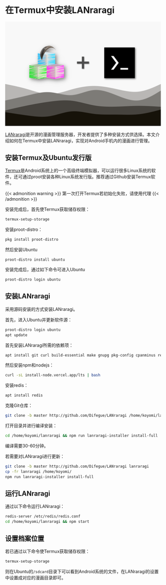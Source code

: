 # 在Termux中安装LANraragi


<p style="text-align: center;">
    <img src="/blog_images/Lanraragi_Termux.png" alt="Lanraragi_Termux.png">
</p>

[LANraragi](https://github.com/Difegue/LANraragi)是开源的漫画管理服务器，开发者提供了多种安装方式供选择。本文介绍如何在Termux中安装LANraragi，实现对Android手机内的漫画进行管理。

## 安装Termux及Ubuntu发行版

[Termux](https://termux.dev)是Android系统上的一个高级终端模拟器，可以运行很多Linux系统的软件，还可通过proot安装各种Linux系统发行版。推荐通过Github安装Termux软件。

{{< admonition warning >}}
第一次打开Termux若初始化失败，请使用代理
{{< /admonition >}}

安装完成后，首先使Termux获取储存权限：

```bash
termux-setup-storage
```

安装proot-distro：

```bash
pkg install proot-distro
```

然后安装Ubuntu

```
proot-distro install ubuntu
```

安装完成后，通过如下命令可进入Ubuntu

```bash
proot-distro login ubuntu
```

## 安装LANraragi

采用源码安装的方式安装LANraragi。

首先，进入Ubuntu并更新软件源：

```bash
proot-distro login ubuntu
apt update
```

首先安装LANraragi所需的依赖项：

```bash
apt install git curl build-essential make gnupg pkg-config cpanminus redis-server libarchive-dev imagemagick webp libssl-dev zlib1g-dev perlmagick ghostscript
```

然后安装npm和nodejs：

```bash
curl -sL install-node.vercel.app/lts | bash
```

安装redis：

```bash
apt install redis
```

克隆Git仓库：

```bash
git clone -b master http://github.com/Difegue/LANraragi /home/koyomi/lanraragi
```

打开目录并进行编译安装：

```bash
cd /home/koyomi/lanraragi && npm run lanraragi-installer install-full
```

编译需要30-60分钟。

若需要对LANraragi进行更新：

```bash
git clone -b master http://github.com/Difegue/LANraragi lanraragi
cp -fr lanraragi /home/koyomi/
npm run lanraragi-installer install-full
```

## 运行LANraragi

通过以下命令运行LANraragi：

```bash
redis-server /etc/redis/redis.conf
cd /home/koyomi/lanraragi && npm start
```

## 设置档案位置

若已通过以下命令使Termux获取储存权限：

```bash
termux-setup-storage
```

则在Ubuntu的`/sdcard`目录下可以看到Android系统的文件，在LANraragi的设置中设置成对应的漫画目录即可。
